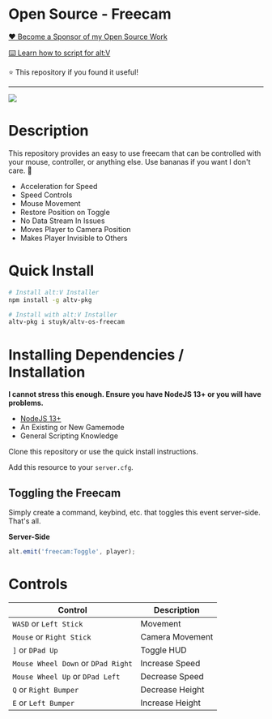 # Open Source - Freecam

[❤️ Become a Sponsor of my Open Source Work](https://github.com/sponsors/Stuyk/)

[⌨️ Learn how to script for alt:V](https://stuyk.github.io/altv-javascript-guide/)

⭐ This repository if you found it useful!

---

![](https://thumbs.gfycat.com/TightGorgeousCaimanlizard-size_restricted.gif)

# Description

This repository provides an easy to use freecam that can be controlled with your mouse, controller, or anything else.
Use bananas if you want I don't care. 🍌

-   Acceleration for Speed
-   Speed Controls
-   Mouse Movement
-   Restore Position on Toggle
-   No Data Stream In Issues
-   Moves Player to Camera Position
-   Makes Player Invisible to Others

# Quick Install

```sh
# Install alt:V Installer
npm install -g altv-pkg
```

```sh
# Install with alt:V Installer
altv-pkg i stuyk/altv-os-freecam
```

# Installing Dependencies / Installation

**I cannot stress this enough. Ensure you have NodeJS 13+ or you will have problems.**

-   [NodeJS 13+](https://nodejs.org/en/download/current/)
-   An Existing or New Gamemode
-   General Scripting Knowledge

Clone this repository or use the quick install instructions.

Add this resource to your `server.cfg`.

## Toggling the Freecam

Simply create a command, keybind, etc. that toggles this event server-side.
That's all.

**Server-Side**

```js
alt.emit('freecam:Toggle', player);
```

# Controls

| Control                            | Description     |
| ---------------------------------- | --------------- |
| `WASD` or `Left Stick`             | Movement        |
| `Mouse` or `Right Stick`           | Camera Movement |
| `]` or `DPad Up`                   | Toggle HUD      |
| `Mouse Wheel Down` or `DPad Right` | Increase Speed  |
| `Mouse Wheel Up` or `DPad Left`    | Decrease Speed  |
| `Q` or `Right Bumper`              | Decrease Height |
| `E` or `Left Bumper`               | Increase Height |
